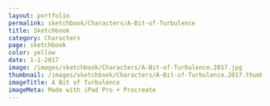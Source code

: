 ```yaml
---
layout: portfolio
permalink: sketchbook/Characters/A-Bit-of-Turbulence
title: Sketchbook
category: Characters
page: sketchbook
color: yellow
date: 1-1-2017
image: /images/sketchbook/Characters/A-Bit-of-Turbulence.2017.jpg
thumbnail: /images/sketchbook/Characters/A-Bit-of-Turbulence.2017.thumb.jpg
imageTitle: A Bit of Turbulence
imageMeta: Made with iPad Pro + Procreate
---
```

